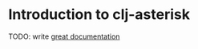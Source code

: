 # Introduction to clj-asterisk

TODO: write [great documentation](http://jacobian.org/writing/great-documentation/what-to-write/)
